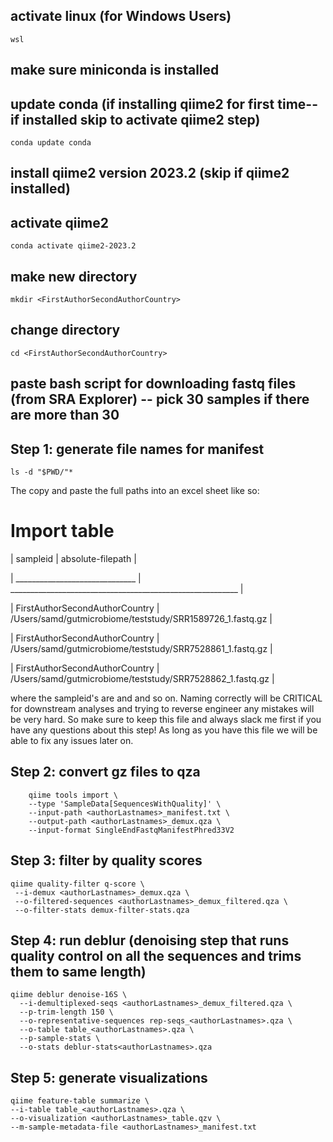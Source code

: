 ## activate linux (for Windows Users)

`wsl`

## make sure miniconda is installed

## update conda (if installing qiime2 for first time--if installed skip to activate qiime2 step)

`conda update conda`

## install qiime2 version 2023.2 (skip if qiime2 installed)

## activate qiime2

`conda activate qiime2-2023.2`

  

## make new directory

`mkdir <FirstAuthorSecondAuthorCountry>`

  

## change directory

`cd <FirstAuthorSecondAuthorCountry>`

  

## paste bash script for downloading fastq files (from SRA Explorer) -- pick 30 samples if there are more than 30

  

## Step 1: generate file names for manifest

```ls -d "$PWD/"*```

The copy and paste the full paths into an excel sheet like so:

# Import table

| sampleid | absolute-filepath |

| ______________________________ | _________________________________________________________ |

| FirstAuthorSecondAuthorCountry  |	/Users/samd/gutmicrobiome/teststudy/SRR1589726_1.fastq.gz |

| FirstAuthorSecondAuthorCountry	| /Users/samd/gutmicrobiome/teststudy/SRR7528861_1.fastq.gz |

| FirstAuthorSecondAuthorCountry	| /Users/samd/gutmicrobiome/teststudy/SRR7528862_1.fastq.gz |

where the sampleid's are <FirstAuthorSecondAuthorCountry1> and <FirstAuthorSecondAuthorCountry2> and so on. Naming correctly will be CRITICAL for downstream analyses and trying to reverse engineer any mistakes will be very hard. So make sure to keep this file and always slack me first if you have any questions about this step! As long as you have this file we will be able to fix any issues later on.
  


## Step 2: convert gz files to qza
```
    qiime tools import \
    --type 'SampleData[SequencesWithQuality]' \
    --input-path <authorLastnames>_manifest.txt \
    --output-path <authorLastnames>_demux.qza \
    --input-format SingleEndFastqManifestPhred33V2
  ````
## Step 3: filter by quality scores

```
qiime quality-filter q-score \
 --i-demux <authorLastnames>_demux.qza \
 --o-filtered-sequences <authorLastnames>_demux_filtered.qza \
 --o-filter-stats demux-filter-stats.qza
 ```


## Step 4: run deblur (denoising step that runs quality control on all the sequences and trims them to same length)

```
qiime deblur denoise-16S \
  --i-demultiplexed-seqs <authorLastnames>_demux_filtered.qza \
  --p-trim-length 150 \
  --o-representative-sequences rep-seqs_<authorLastnames>.qza \
  --o-table table_<authorLastnames>.qza \
  --p-sample-stats \
  --o-stats deblur-stats<authorLastnames>.qza
```
  

## Step 5: generate visualizations

    qiime feature-table summarize \
    --i-table table_<authorLastnames>.qza \
    --o-visualization <authorLastnames>_table.qzv \
    --m-sample-metadata-file <authorLastnames>_manifest.txt
